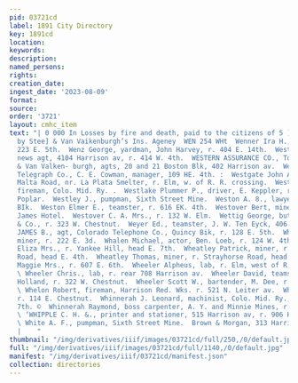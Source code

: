 ```yaml
---
pid: 03721cd
label: 1891 City Directory
key: 1891cd
location: 
keywords: 
description: 
named_persons: 
rights: 
creation_date: 
ingest_date: '2023-08-09'
format: 
source: 
order: '3721'
layout: cmhc_item
text: "| 0 000 In Losses by fire and death, paid to the citizens of 5 ) Leadville
  by Stee] & Van Vaikenburgh’s Ins. Ageney  WEN 254 WHt  Wenner Ira H., miner, r.
  223 E. 5th.  Wenz George, yardman, John Harvey, r. 404 E. 14th.  West George W.,
  news agt, 4104 Harrison av, r. 414 W. 4th.  WESTERN ASSURANCE CO., Toronto, Steel
  & Van Valken- burgh, agts, 20 and 21 Boston Blk, 402 Harrison av.  Western Union
  Telegraph Co., C. E. Cowman, manager, 109 HE. 4th. :  Westgate John A., saloon,
  Malta Road, nr. La Plata Smelter, r. Elm, w. of R. R. crossing.  Westlake Henry,
  fireman, Colo. Mid. Ry. .  Westlake Plummer P., driver, E. Keppler, r. 12th cor.
  Poplar.  Westley J., pumpman, Sixth Street Mine.  Weston A. 8., lawyer, 14 Quincy
  BIk.  Weston Elmer E., teamster, r. 616 EK. 4th.  Westover Bert, miner, bds. St.
  James Hotel.  Westover C. A. Mrs., r. 132 W. Elm.  Wettig George, butcher, H. Halthusen
  & Co., r. 323 W. Chestnut.  Weyer Ed., teamster, J. W. Ten Eyck, 406 W. Elm.  “WHALEN
  JAMES B., agt, Colorado Telephone Co., Quincy Bik, r. 128 E. 5th.  Whalen Thomas,
  miner, r. 222 E. 3d.  Whalen Michael, actor, Ben. Loeb, r. 124 W. 4th.  Wheatley
  Eliza Mrs., r. Yankee Hill, head E. 7th.  Wheatley Patrick, miner, r. Strayhorse
  Road, head E. 4th.  Wheatley Thomas, miner, r. Strayhorse Road, head E. 4th.  Whedon
  Maggie Mrs., r. 607 E. 6th.  Wheeler Alpheus, lab, r. Elm, west of R. R. crossing.
  \ Wheeler Chris., lab, r. rear 708 Harrison av.  Wheeler David, teamster, T. D.
  Holland, r. 322 W. Chestnut.  Wheeler Scott W., bartender, M. Dee, r. 314 E. 5th.
  \ Whelon Robert, fireman, Harrison Red. Wks. r. 521 N. Leiter av.  Wherty Mary Mrs.,
  r. 114 E. Chestnut.  Whinnerah J. Leonard, machinist, Colo. Mid. Ry., r. 411 W.
  7th. ©  Whinnerah Raymond, boss carpenter, A. Y. and Minnie Mines, r. 310 W. 4th.
  \ ‘WHIPPLE C. H. &., printer and stationer, 515 Harrison av, r. 906 Harrison av.
  \ White A. F., pumpman, Sixth Street Mine.  Brown & Morgan, 313 Harrison Ave., Furriers
  |    "
thumbnail: "/img/derivatives/iiif/images/03721cd/full/250,/0/default.jpg"
full: "/img/derivatives/iiif/images/03721cd/full/1140,/0/default.jpg"
manifest: "/img/derivatives/iiif/03721cd/manifest.json"
collection: directories
---
```

